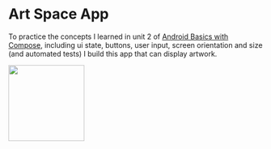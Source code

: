 # Art Space App

To practice the concepts I learned in unit 2 of [Android Basics with Compose](https://developer.android.com/courses/android-basics-compose/course), including ui state, buttons, user input, screen orientation and size (and automated tests) I build this app that can display artwork.




<img src= "https://github-production-user-asset-6210df.s3.amazonaws.com/56238822/294752548-1cb79709-4e28-4986-b103-35b1c2ed5d80.jpg?X-Amz-Algorithm=AWS4-HMAC-SHA256&X-Amz-Credential=AKIAVCODYLSA53PQK4ZA%2F20240107%2Fus-east-1%2Fs3%2Faws4_request&X-Amz-Date=20240107T104326Z&X-Amz-Expires=300&X-Amz-Signature=3e08d0fdfb442501719ee8b3df6add81bba7a56147227588b29319538ebcff05&X-Amz-SignedHeaders=host&actor_id=56238822&key_id=0&repo_id=618037907"  width="150">


